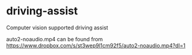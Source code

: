 # driving-assist
Computer vision supported driving assist

auto2-noaudio.mp4 can be found from https://www.dropbox.com/s/st3wep9l1cm92f5/auto2-noaudio.mp4?dl=1
